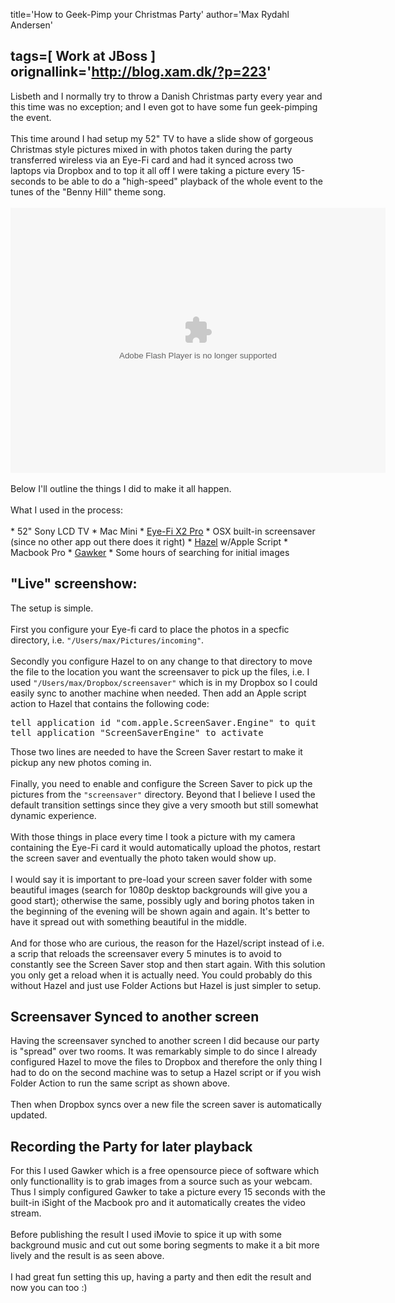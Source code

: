 title='How to Geek-Pimp your Christmas Party'
author='Max Rydahl Andersen'

tags=[ Work at JBoss ]
orignallink='http://blog.xam.dk/?p=223'
---
<div>
<p>Lisbeth and I normally try to throw a Danish Christmas party every
year and this time was no exception; and I even got to have some fun
geek-pimping the event.
<br><br>
This time around I had setup my 52" TV to have a slide show of gorgeous
Christmas style pictures mixed in with photos taken during the party
transferred wireless via an Eye-Fi card and had it synced across two
laptops via Dropbox and to top it all off I were taking a picture
every 15-seconds to be able to do a "high-speed" playback of the whole
event to the tunes of the "Benny Hill" theme song.
<br><br><object classid="clsid:d27cdb6e-ae6d-11cf-96b8-444553540000" width="600" height="424" codebase="http://download.macromedia.com/pub/shockwave/cabs/flash/swflash.cab#version=6,0,40,0"><param name="allowfullscreen" value="true">
<param name="allowscriptaccess" value="always">
<param name="src" value="http://www.facebook.com/v/486158736464">
<embed type="application/x-shockwave-flash" width="600" height="424" src="http://www.facebook.com/v/486158736464" allowscriptaccess="always" allowfullscreen="true"></object>
<br><br>
Below I'll outline the things I did to make it all happen.
<br><br>
What I used in the process:
<br><br>
* 52" Sony LCD TV
* Mac Mini
* <a href="http://www.eye.fi/products/prox2">Eye-Fi X2 Pro</a>
* OSX built-in screensaver (since no other app out there does it right)
* <a href="http://www.noodlesoft.com/hazel.php">Hazel</a> w/Apple Script
* Macbook Pro
* <a href="http://gawker.sourceforge.net/">Gawker</a>
* Some hours of searching for initial images
</p>
<h2>"Live" screenshow:</h2>
The setup is simple.
<br><br>
First you configure your Eye-fi card to place the photos in a specfic directory, i.e. <code>"/Users/max/Pictures/incoming"</code>.
<br><br>
Secondly you configure Hazel to on any change to that directory to move the file to the location you want the screensaver to pick up the files, i.e. I used <code>"/Users/max/Dropbox/screensaver"</code> which is in my Dropbox so I could easily sync to another machine when needed. Then add an Apple script action to Hazel that contains the following code:
<pre lang="applescript" escaped="true">tell application id "com.apple.ScreenSaver.Engine" to quit
tell application "ScreenSaverEngine" to activate</pre>
Those two lines are needed to have the Screen Saver restart to make it pickup any new photos coming in.
<br><br>
Finally, you need to enable and configure the Screen Saver to pick up the pictures from the <code>"screensaver"</code> directory. Beyond that I believe I used the default transition settings since they give a very smooth but still somewhat dynamic experience.
<br><br>
With those things in place every time I took a picture with my camera containing the Eye-Fi card it would automatically upload the photos, restart the screen saver and eventually the photo taken would show up.
<br><br>
I would say it is important to pre-load your screen saver folder with some beautiful images (search for 1080p desktop backgrounds will give you a good start); otherwise the same, possibly ugly and boring photos taken in the beginning of the evening will be shown again and again. It's better to have it spread out with something beautiful in the middle.
<br><br>
And for those who are curious, the reason for the Hazel/script instead of i.e. a scrip that reloads the screensaver every 5 minutes is to avoid to constantly see the Screen Saver stop and then start again. With this solution you only get a reload when it is actually need. You could probably do this without Hazel and just use Folder Actions but Hazel is just simpler to setup.
<h2>Screensaver Synced to another screen</h2>
Having the screensaver synched to another screen I did because our party is "spread" over two rooms. It was remarkably simple to do since I already configured Hazel to move the files to Dropbox and therefore the only thing I had to do on the second machine was to setup a Hazel script or if you wish Folder Action to run the same script as shown above.
<br><br>
Then when Dropbox syncs over a new file the screen saver is automatically updated.
<h2>Recording the Party for later playback</h2>
For this I used Gawker which is a free opensource piece of software which only functionallity is to grab images from a source such as your webcam.
Thus I simply configured Gawker to take a picture every 15 seconds with the built-in iSight of the Macbook pro and it automatically creates the video stream.
<br><br>
Before publishing the result I used iMovie to spice it up with some background music and cut out some boring segments to make it a bit more lively and the result is as seen above.
<br><br>
I had great fun setting this up, having a party and then edit the result and now you can too :)</div>
